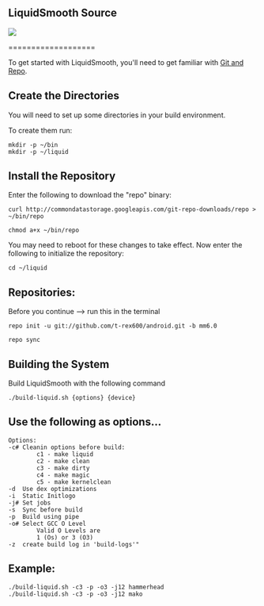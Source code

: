 LiquidSmooth Source 
----------------------

<img src="https://camo.githubusercontent.com/570ad6c4c10dce1e028d86b02a24e0490d7edb6a/687474703a2f2f73746174732e6c6971756964736d6f6f74682e6e65742f696d616765732f6c6f676f322e706e67">

===================

To get started with LiquidSmooth, you'll need to get
familiar with [Git and Repo](http://source.android.com/source/version-control.html).


Create the Directories
----------------------

You will need to set up some directories in your build environment.

To create them run:

    mkdir -p ~/bin
    mkdir -p ~/liquid

Install the Repository
----------------------

Enter the following to download the "repo" binary:

    curl http://commondatastorage.googleapis.com/git-repo-downloads/repo > ~/bin/repo

    chmod a+x ~/bin/repo

You may need to reboot for these changes to take effect. 
Now enter the following to initialize the repository:

    cd ~/liquid

Repositories:
---------------

Before you continue --> run this in the terminal


    repo init -u git://github.com/t-rex600/android.git -b mm6.0

    repo sync
    

Building the System
---------------

Build LiquidSmooth with the following command

    ./build-liquid.sh {options} {device}

Use the following as options...
---------------

    Options:
    -c# Cleanin options before build:
            c1 - make liquid
            c2 - make clean
            c3 - make dirty
            c4 - make magic
            c5 - make kernelclean
    -d  Use dex optimizations
    -i  Static Initlogo
    -j# Set jobs
    -s  Sync before build
    -p  Build using pipe
    -o# Select GCC O Level
            Valid O Levels are
            1 (Os) or 3 (O3)
    -z  create build log in 'build-logs'"

Example:
---------------
    ./build-liquid.sh -c3 -p -o3 -j12 hammerhead
    ./build-liquid.sh -c3 -p -o3 -j12 mako
